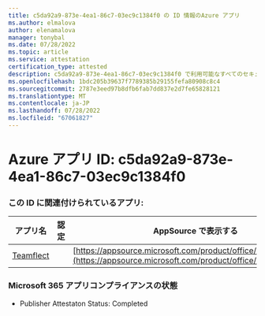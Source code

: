 ```yaml
---
title: c5da92a9-873e-4ea1-86c7-03ec9c1384f0 の ID 情報のAzure アプリ
ms.author: elmalova
author: elenamalova
manager: tonybal
ms.date: 07/28/2022
ms.topic: article
ms.service: attestation
certification_type: attested
description: c5da92a9-873e-4ea1-86c7-03ec9c1384f0 で利用可能なすべてのセキュリティとコンプライアンス情報。
ms.openlocfilehash: 1bdc205b39637f7789385b29155fefa80908c8c4
ms.sourcegitcommit: 2787e3eed97b8dfb6fab7dd837e2d7fe65828121
ms.translationtype: MT
ms.contentlocale: ja-JP
ms.lasthandoff: 07/28/2022
ms.locfileid: "67061827"
---
```

# <a name="azure-app-id-c5da92a9-873e-4ea1-86c7-03ec9c1384f0"></a>Azure アプリ ID: c5da92a9-873e-4ea1-86c7-03ec9c1384f0


### <a name="apps-associated-with-this-id"></a>この ID に関連付けられているアプリ:
| **アプリ名** | **認定** | **AppSource で表示する** |
|--------------|---------------|-----------------------|
| [Teamflect](../forward/WA200001860.md) |  | [https://appsource.microsoft.com/product/office/WA200001860](https://appsource.microsoft.com/product/office/WA200001860) |

### <a name="microsoft-365-app-compliance-status"></a>Microsoft 365 アプリコンプライアンスの状態
- Publisher Attestaton Status: Completed
